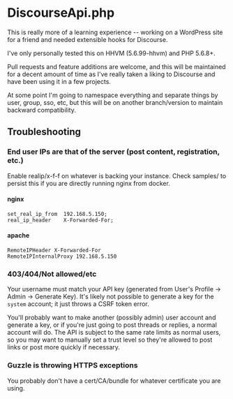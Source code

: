 # DiscourseApi.php

This is really more of a learning experience -- working on a WordPress site for a friend and needed extensible hooks for Discourse.

I've only personally tested this on HHVM (5.6.99-hhvm) and PHP 5.6.8+.

Pull requests and feature additions are welcome, and this will be maintained for a decent amount of time as I've really taken a liking to Discourse and have been using it in a few projects.

At some point I'm going to namespace everything and separate things by user, group, sso, etc, but this will be on another branch/version to maintain backward compatibility.

## Troubleshooting

### End user IPs are that of the server (post content, registration, etc.)
Enable realip/x-f-f on whatever is backing your instance. 
Check samples/ to persist this if you are directly running nginx from docker.

#### nginx
`````
set_real_ip_from  192.168.5.150;
real_ip_header    X-Forwarded-For;
`````

#### apache
`````
RemoteIPHeader X-Forwarded-For
RemoteIPInternalProxy 192.168.5.150
`````

### 403/404/Not allowed/etc
Your username must match your API key (generated from User's Profile -> Admin -> Generate Key).
It's likely not possible to generate a key for the `system` account; it just throws a CSRF token error.

You'll probably want to make another (possibly admin) user account and generate a key, or if you're just going to post threads or replies, a normal account will do. 
The API is subject to the same rate limits as normal users, so you may want to manually set a trust level so they're allowed to post links or post more quickly if necessary.

### Guzzle is throwing HTTPS exceptions
You probably don't have a cert/CA/bundle for whatever certificate you are using.

